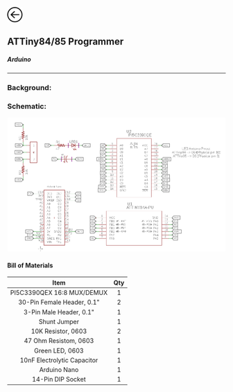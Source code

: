 <a href="index">
<img src="images/back.png" alt="Back" height="35" width="35">
</a>

## ATTiny84/85 Programmer

##### Arduino
---
### Background:

### Schematic:

<img src="images/ATTiny/schematic.png">

#### Bill of Materials

Item|Qty
:-:|:-:
PI5C3390QEX 16:8 MUX/DEMUX|1
30-Pin Female Header, 0.1"|2
3-Pin Male Header, 0.1"|1
Shunt Jumper|1
10K Resistor, 0603|2
47 Ohm Resistom, 0603|1
Green LED, 0603|1
10nF Electrolytic Capacitor|1
Arduino Nano|1
14-Pin DIP Socket|1

